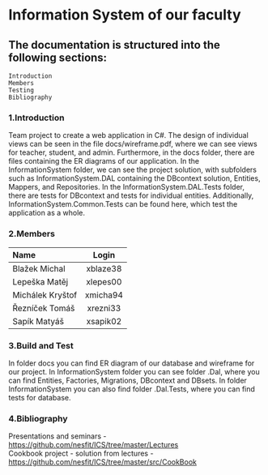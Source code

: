 # Information System of our faculty
## The documentation is structured into the following sections:

    Introduction
    Members
    Testing
    Bibliography

### 1.Introduction
Team project to create a web application in C#. The design of individual views can be seen in the file docs/wireframe.pdf, where we can see views for teacher, 
student, and admin. Furthermore, in the docs folder, there are files containing the ER diagrams of our application. In the InformationSystem folder, 
we can see the project solution, with subfolders such as InformationSystem.DAL containing the DBcontext solution, Entities, Mappers, and Repositories. 
In the InformationSystem.DAL.Tests folder, there are tests for DBcontext and tests for individual entities. 
Additionally, InformationSystem.Common.Tests can be found here, which test the application as a whole.

### 2.Members
| Name              | Login    |
| :---------------- | :------: |
| Blažek Michal     | xblaze38 |
| Lepeška Matěj     | xlepes00 |
| Michálek Kryštof  | xmicha94 |
| Řezníček Tomáš    | xrezni33 |
| Sapík Matyáš      | xsapik02 |

### 3.Build and Test
In folder docs you can find ER diagram of our database and wireframe for our project.
In InformationSystem folder you can see folder .Dal, where you can find Entities, Factories, Migrations, DBcontext and DBsets.
In folder InformationSystem you can also find folder .Dal.Tests, where you can find tests for database.

### 4.Bibliography
Presentations and seminars - https://github.com/nesfit/ICS/tree/master/Lectures  \
Cookbook project - solution from lectures - https://github.com/nesfit/ICS/tree/master/src/CookBook